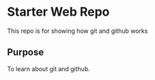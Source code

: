 # Starter Web Repo

This repo is for showing how git and github works


## Purpose

To learn about git and github.
